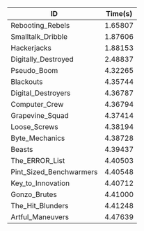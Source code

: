 |ID|Time(s)|
|-|-|
|Rebooting_Rebels|1.65807|
|Smalltalk_Dribble|1.87606|
|Hackerjacks|1.88153|
|Digitally_Destroyed|2.48837|
|Pseudo_Boom|4.32265|
|Blackouts|4.35744|
|Digital_Destroyers|4.36787|
|Computer_Crew|4.36794|
|Grapevine_Squad|4.37414|
|Loose_Screws|4.38194|
|Byte_Mechanics|4.38728|
|Beasts|4.39437|
|The_ERROR_List|4.40503|
|Pint_Sized_Benchwarmers|4.40548|
|Key_to_Innovation|4.40712|
|Gonzo_Brutes|4.41000|
|The_Hit_Blunders|4.41248|
|Artful_Maneuvers|4.47639|
